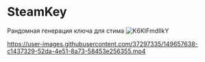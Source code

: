 # SteamKey
Рандомная генерация ключа для стима
![K6KIFmdIlkY](https://user-images.githubusercontent.com/37297335/149657636-acacf9f4-4e9b-474d-80b0-6396334ff3f1.jpg)


https://user-images.githubusercontent.com/37297335/149657638-c1437329-52da-4e51-8a73-58453e256355.mp4

